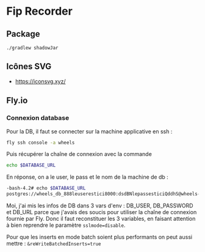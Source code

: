 # Fip Recorder

## Package
```
./gradlew shadowJar
```

## Icônes SVG

- https://iconsvg.xyz/

## Fly.io

### Connexion database

Pour la DB, il faut se connecter sur la machine applicative en ssh :

```bash
fly ssh console -a wheels
```

Puis récupérer la chaîne de connexion avec la commande 

```bash
echo $DATABASE_URL
```

En réponse, on a le user, le pass et le nom de la machine de db :

```bash
-bash-4.2# echo $DATABASE_URL
postgres://wheels_db_888leuserestici8000:dsdBNlepassesticiQddhS@wheels-db.flycast:5432/wheels?sslmode=disable
```

Moi, j'ai mis les infos de DB dans 3 vars d'env : DB_USER, DB_PASSWORD et DB_URL parce que j'avais des soucis pour 
utiliser la chaîne de connexion fournie par Fly. Donc il faut reconstituer les 3 variables, en faisant attention à bien
reprendre le paramètre `sslmode=disable`.

Pour que les inserts en mode batch soient plus performants on peut aussi mettre : `&reWriteBatchedInserts=true`